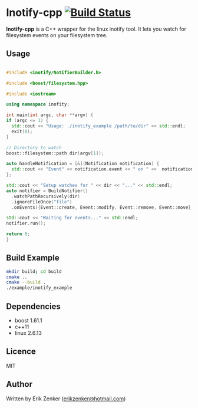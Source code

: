 Inotify-cpp [![Build Status](https://travis-ci.org/erikzenker/inotify-cpp.svg?branch=master)](https://travis-ci.org/erikzenker/inotify-cpp)
===========

__Inotify-cpp__ is a C++ wrapper for the linux inotify tool. It lets you watch for 
filesystem events on your filesystem tree. 

## Usage ##
 
  ```c++
  
#include <inotify/NotifierBuilder.h>

#include <boost/filesystem.hpp>

#include <iostream>

using namespace inofity;

int main(int argc, char **argv) {
  if (argc <= 1) {
    std::cout << "Usage: ./inotify_example /path/to/dir" << std::endl;
    exit(0);
  }

  // Directory to watch
  boost::filesystem::path dir(argv[1]);

  auto handleNotification = [&](Notification notification) {
    std::cout << "Event" << notification.event << " on " <<  notification.path << " was triggered." << std::endl;
  };

  std::cout << "Setup watches for " << dir << "..." << std::endl;
  auto notifier = BuildNotifier()
    .watchPathRecursively(dir)
    .ignoreFileOnce("file")
    .onEvents({Event::create, Event::modify, Event::remove, Event::move}, handleNotification);

  std::cout << "Waiting for events..." << std::endl;
  notifier.run();

  return 0;
}

  ``` 

## Build Example ##
```bash
mkdir build; cd build
cmake ..
cmake --build .
./example/inotify_example
```

## Dependencies ##
 + boost 1.61.1
 + c++11
 + linux 2.6.13

## Licence
MIT

## Author ##
Written by Erik Zenker (erikzenker@hotmail.com)
